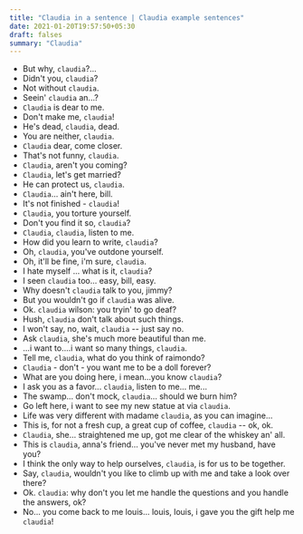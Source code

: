```yaml
---
title: "Claudia in a sentence | Claudia example sentences"
date: 2021-01-20T19:57:50+05:30
draft: falses
summary: "Claudia"
---
```

- But why, `claudia`?...
- Didn't you, `claudia`?
- Not without `claudia`.
- Seein' `claudia` an...?
- `Claudia` is dear to me.
- Don't make me, `claudia`!
- He's dead, `claudia`, dead.
- You are neither, `claudia`.
- `Claudia` dear, come closer.
- That's not funny, `claudia`.
- `Claudia`, aren't you coming?
- `Claudia`, let's get married?
- He can protect us, `claudia`.
- `Claudia`... ain't here, bill.
- It's not finished - `claudia`!
- `Claudia`, you torture yourself.
- Don't you find it so, `claudia`?
- `Claudia`, `claudia`, listen to me.
- How did you learn to write, `claudia`?
- Oh, `claudia`, you've outdone yourself.
- Oh, it'll be fine, i'm sure, `claudia`.
- I hate myself ... what is it, `claudia`?
- I seen `claudia` too... easy, bill, easy.
- Why doesn't `claudia` talk to you, jimmy?
- But you wouldn't go if `claudia` was alive.
- Ok. `claudia` wilson: you tryin' to go deaf?
- Hush, `claudia` don't talk about such things.
- I won't say, no, wait, `claudia` -- just say no.
- Ask `claudia`, she's much more beautiful than me.
- ...i want to....i want so many things, `claudia`.
- Tell me, `claudia`, what do you think of raimondo?
- `Claudia` - don't - you want me to be a doll forever?
- What are you doing here, i mean...you know `claudia`?
- I ask you as a favor... `claudia`, listen to me... me...
- The swamp... don't mock, `claudia`... should we burn him?
- Go left here, i want to see my new statue at via `claudia`.
- Life was very different with madame `claudia`, as you can imagine...
- This is, for not a fresh cup, a great cup of coffee, `claudia` -- ok, ok.
- `Claudia`, she... straightened me up, got me clear of the whiskey an' all.
- This is `claudia`, anna's friend... you've never met my husband, have you?
- I think the only way to help ourselves, `claudia`, is for us to be together.
- Say, `claudia`, wouldn't you like to climb up with me and take a look over there?
- Ok. `claudia`: why don't you let me handle the questions and you handle the answers, ok?
- No... you come back to me louis... louis, louis, i gave you the gift help me `claudia`!
                 
